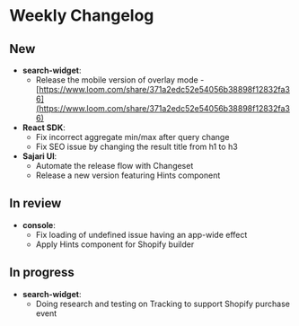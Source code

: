 # Weekly Changelog
## New
- **search-widget**: 
	- Release the mobile version of overlay mode - [https://www.loom.com/share/371a2edc52e54056b38898f12832fa36](https://www.loom.com/share/371a2edc52e54056b38898f12832fa36)
- **React SDK**:
    - Fix incorrect aggregate min/max after query change
    - Fix SEO issue by changing the result title from h1 to h3
- **Sajari UI**:
    - Automate the release flow with Changeset
    - Release a new version featuring Hints component

## In review
- **console**:
    - Fix loading of undefined issue having an app-wide effect
    - Apply Hints component for Shopify builder

## In progress
- **search-widget**:
    - Doing research and testing on Tracking to support Shopify purchase event